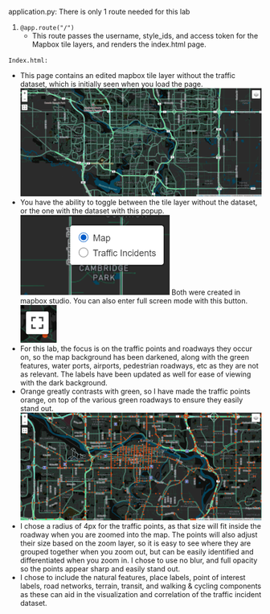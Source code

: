 application.py:
There is only 1 route needed for this lab

1. `@app.route("/")` 
	- This route passes the username, style_ids, and access token for the Mapbox tile layers, and renders the index.html page.
	

`Index.html:`

- This page contains an edited mapbox tile layer without the traffic dataset, which is initially seen when you load the page. ![](https://github.com/mitchellbrown98/ENGO551Lab3/blob/main/screenshots/2021-03-05_14h30_31.png)
- You have the ability to toggle between the tile layer without the dataset, or the one with the dataset with this popup. ![](https://github.com/mitchellbrown98/ENGO551Lab3/blob/main/screenshots/2021-03-05_14h30_41.png) Both were created in mapbox studio. You can also enter full screen mode with this button. ![](https://github.com/mitchellbrown98/ENGO551Lab3/blob/main/screenshots/2021-03-05_14h07_02.png)
- For this lab, the focus is on the traffic points and roadways they occur on, so the map background has been darkened, along with the green features, water ports, airports, pedestrian roadways, etc as they are not as relevant. The labels have been updated as well for ease of viewing with the dark background.
- Orange greatly contrasts with green, so I have made the traffic points orange, on top of the various green roadways to ensure they easily stand out.![](https://github.com/mitchellbrown98/ENGO551Lab3/blob/main/screenshots/2021-03-05_14h06_52.png)
- I chose a radius of 4px for the traffic points, as that size will fit inside the roadway when you are zoomed into the map. The points will also adjust their size based on the zoom layer, so it is easy to see where they are grouped together when you zoom out, but can be easily identified and differentiated when you zoom in. I chose to use no blur, and full opacity so the points appear sharp and easily stand out.
- I chose to include the natural features, place labels, point of interest labels, road networks, terrain, transit, and walking & cycling components as these can aid in the visualization and correlation of the traffic incident dataset. 
